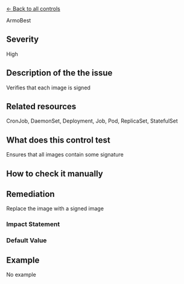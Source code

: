 [← Back to all controls](index.md)


ArmoBest

## Severity

High

## Description of the the issue

Verifies that each image is signed

## Related resources

CronJob, DaemonSet, Deployment, Job, Pod, ReplicaSet, StatefulSet

## What does this control test

Ensures that all images contain some signature

## How to check it manually

## Remediation

Replace the image with a signed image

### Impact Statement

### Default Value

## Example

No example
